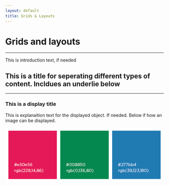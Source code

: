 ```yaml
---
layout: default
title: Grids & Layouts
---
```

# Grids and layouts
---

This is introduction text, if needed


## This is a title for seperating different types of content. Incldues an underlie below
---

### This is a display title
This is explanaition text for the displayed object. If needed. Below if how an image can be displayed.

![Image of black, red, and blue](img/colours_primary.png)
